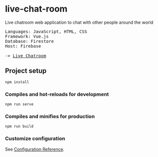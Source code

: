 # live-chat-room

Live chatroom web application to chat with other people around the world

<pre>
Languages: JavaScript, HTML, CSS
Framework: Vue.js
Database: Firestore
Host: Firebase

-> <a href="https://live-chat-room-v2.web.app//" target="_blank">Live Chatroom</a>
</pre>
## Project setup
```
npm install
```

### Compiles and hot-reloads for development
```
npm run serve
```

### Compiles and minifies for production
```
npm run build
```

### Customize configuration
See [Configuration Reference](https://cli.vuejs.org/config/).
